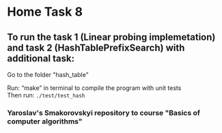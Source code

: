 # Home Task 8

## To run the task 1 (Linear probing implemetation) and task 2 (HashTablePrefixSearch) with additional task:

Go to the folder "hash_table"

Run: “make” in terminal to compile the program with unit tests  
Then run: `./test/test_hash`


### Yaroslav's Smakorovskyi repository to course "Basics of computer algorithms" 
